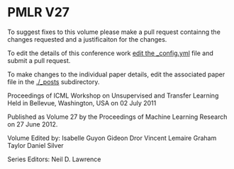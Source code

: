 # PMLR V27

To suggest fixes to this volume please make a pull request containng the changes requested and a justificaiton for the changes.

To edit the details of this conference work [edit the _config.yml](./_config.yml) file and submit a pull request.

To make changes to the individual paper details, edit the associated paper file in the [./_posts](./_posts) subdirectory.

Proceedings of ICML Workshop on Unsupervised and Transfer Learning
  Held in Bellevue, Washington, USA on 02 July 2011

Published as Volume 27 by the Proceedings of Machine Learning Research on 27 June 2012.

Volume Edited by:
  Isabelle Guyon
  Gideon Dror
  Vincent Lemaire
  Graham Taylor
  Daniel Silver

Series Editors:
  Neil D. Lawrence
